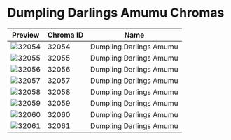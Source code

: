 # Dumpling Darlings Amumu Chromas

| Preview | Chroma ID | Name |
|---------|-----------|------|
| ![32054](https://raw.communitydragon.org/latest/plugins/rcp-be-lol-game-data/global/default/v1/champion-chroma-images/32/32054.png) | 32054 | Dumpling Darlings Amumu |
| ![32055](https://raw.communitydragon.org/latest/plugins/rcp-be-lol-game-data/global/default/v1/champion-chroma-images/32/32055.png) | 32055 | Dumpling Darlings Amumu |
| ![32056](https://raw.communitydragon.org/latest/plugins/rcp-be-lol-game-data/global/default/v1/champion-chroma-images/32/32056.png) | 32056 | Dumpling Darlings Amumu |
| ![32057](https://raw.communitydragon.org/latest/plugins/rcp-be-lol-game-data/global/default/v1/champion-chroma-images/32/32057.png) | 32057 | Dumpling Darlings Amumu |
| ![32058](https://raw.communitydragon.org/latest/plugins/rcp-be-lol-game-data/global/default/v1/champion-chroma-images/32/32058.png) | 32058 | Dumpling Darlings Amumu |
| ![32059](https://raw.communitydragon.org/latest/plugins/rcp-be-lol-game-data/global/default/v1/champion-chroma-images/32/32059.png) | 32059 | Dumpling Darlings Amumu |
| ![32060](https://raw.communitydragon.org/latest/plugins/rcp-be-lol-game-data/global/default/v1/champion-chroma-images/32/32060.png) | 32060 | Dumpling Darlings Amumu |
| ![32061](https://raw.communitydragon.org/latest/plugins/rcp-be-lol-game-data/global/default/v1/champion-chroma-images/32/32061.png) | 32061 | Dumpling Darlings Amumu |